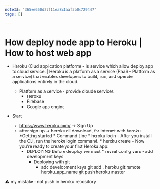 ```yaml
---
noteId: "365ee650d27f11ea8c1aaf3b0c729447"
tags: []

---
```



# How deploy node app to Heroku | How to host web app

* Heroku (Clud application platform) - is service which allow deploy app to cloud service. | Heroku is a platform as a service (PaaS - Platform as a service) that enables developers to build, run, and operate applications entirely in the cloud.

    * Platform as a service - provide cloude services
        * Heroku
        * Firebase
        * Google app engine

* Start
    * https://www.heroku.com/ -> Sign Up
    * after sign up -> heroku cli download, for interact with heroku
        *Getting started
            * Command Line
                * heroku login  -  After you install the CLI, run the heroku login command.
                * heroku create -  Now you’re ready to create your first Heroku app:
        * DEPLOYING
            Before deoploy we must 
                * reveal config vars - add development keys
            * Deploying with git
                * add development keys
                    git add .
                    heroku git:remote heroku_app_name 
                    git push heroku master
                

⚠ my mistake : not push in heroku repository
